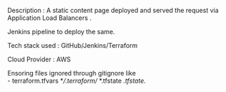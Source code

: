 Description :
A static content page deployed and served the request via Application Load
Balancers . 

Jenkins pipeline to deploy the same.

Tech stack used : GitHub/Jenkins/Terraform

Cloud Provider : AWS 

Ensoring files ignored through gitignore like  
        - terraform.tfvars
          **/.terraform/*
          *.tfstate
          *.tfstate.*

